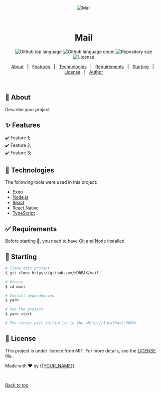 <div align="center" id="top"> 
  <img src="./.github/app.gif" alt="Mail" />

&#xa0;

  <!-- <a href="https://mail.netlify.app">Demo</a> -->
</div>

<h1 align="center">Mail</h1>

<p align="center">
  <img alt="Github top language" src="https://img.shields.io/github/languages/top/NDRBAX/mail?color=56BEB8">

  <img alt="Github language count" src="https://img.shields.io/github/languages/count/NDRBAX/mail?color=56BEB8">

  <img alt="Repository size" src="https://img.shields.io/github/repo-size/NDRBAX/mail?color=56BEB8">

  <img alt="License" src="https://img.shields.io/github/license/NDRBAX/mail?color=56BEB8">

  <!-- <img alt="Github issues" src="https://img.shields.io/github/issues/NDRBAX/mail?color=56BEB8" /> -->

  <!-- <img alt="Github forks" src="https://img.shields.io/github/forks/NDRBAX/mail?color=56BEB8" /> -->

  <!-- <img alt="Github stars" src="https://img.shields.io/github/stars/NDRBAX/mail?color=56BEB8" /> -->
</p>

<!-- Status -->

<!-- <h4 align="center">
	🚧  Mail 🚀 Under construction...  🚧
</h4>

<hr> -->

<p align="center">
  <a href="#dart-about">About</a> &#xa0; | &#xa0; 
  <a href="#sparkles-features">Features</a> &#xa0; | &#xa0;
  <a href="#rocket-technologies">Technologies</a> &#xa0; | &#xa0;
  <a href="#white_check_mark-requirements">Requirements</a> &#xa0; | &#xa0;
  <a href="#checkered_flag-starting">Starting</a> &#xa0; | &#xa0;
  <a href="#memo-license">License</a> &#xa0; | &#xa0;
  <a href="https://github.com/NDRBAX" target="_blank">Author</a>
</p>

<br>

## :dart: About

Describe your project

## :sparkles: Features

:heavy_check_mark: Feature 1;\
:heavy_check_mark: Feature 2;\
:heavy_check_mark: Feature 3;

## :rocket: Technologies

The following tools were used in this project:

- [Expo](https://expo.io/)
- [Node.js](https://nodejs.org/en/)
- [React](https://pt-br.reactjs.org/)
- [React Native](https://reactnative.dev/)
- [TypeScript](https://www.typescriptlang.org/)

## :white_check_mark: Requirements

Before starting :checkered_flag:, you need to have [Git](https://git-scm.com) and [Node](https://nodejs.org/en/) installed.

## :checkered_flag: Starting

```bash
# Clone this project
$ git clone https://github.com/NDRBAX/mail

# Access
$ cd mail

# Install dependencies
$ yarn

# Run the project
$ yarn start

# The server will initialize in the <http://localhost:3000>
```

## :memo: License

This project is under license from MIT. For more details, see the [LICENSE](LICENSE.md) file.

Made with :heart: by <a href="https://github.com/NDRBAX" target="_blank">{{YOUR_NAME}}</a>

&#xa0;

<a href="#top">Back to top</a>

